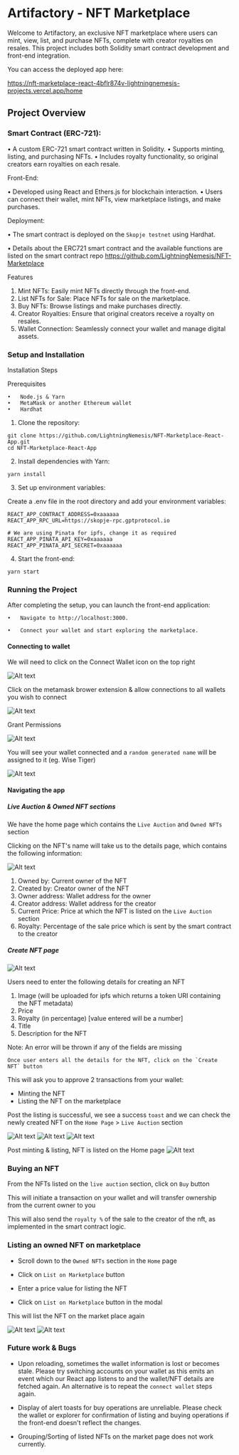 # Artifactory - NFT Marketplace

Welcome to Artifactory, an exclusive NFT marketplace where users can mint, view, list, and purchase NFTs, complete with creator royalties on resales. This project includes both Solidity smart contract development and front-end integration.

You can access the deployed app here:

https://nft-marketplace-react-4bflr874v-lightningnemesis-projects.vercel.app/home

## Project Overview

### Smart Contract (ERC-721):

• A custom ERC-721 smart contract written in Solidity.
• Supports minting, listing, and purchasing NFTs.
• Includes royalty functionality, so original creators earn royalties on each resale.

Front-End:

• Developed using React and Ethers.js for blockchain interaction.
• Users can connect their wallet, mint NFTs, view marketplace listings, and make purchases.

Deployment:

• The smart contract is deployed on the `Skopje testnet` using Hardhat.

• Details about the ERC721 smart contract and the available functions are listed on the smart contract repo
https://github.com/LightningNemesis/NFT-Marketplace

Features

1. Mint NFTs: Easily mint NFTs directly through the front-end.
2. List NFTs for Sale: Place NFTs for sale on the marketplace.
3. Buy NFTs: Browse listings and make purchases directly.
4. Creator Royalties: Ensure that original creators receive a royalty on resales.
5. Wallet Connection: Seamlessly connect your wallet and manage digital assets.

### Setup and Installation

Installation Steps

Prerequisites

    •	Node.js & Yarn
    •	MetaMask or another Ethereum wallet
    •	Hardhat

1. Clone the repository:

```
git clone https://github.com/LightningNemesis/NFT-Marketplace-React-App.git
cd NFT-Marketplace-React-App
```

2. Install dependencies with Yarn:

```
yarn install
```

3. Set up environment variables:

Create a .env file in the root directory and add your environment variables:

```
REACT_APP_CONTRACT_ADDRESS=0xaaaaaa
REACT_APP_RPC_URL=https://skopje-rpc.gptprotocol.io

# We are using Pinata for ipfs, change it as required
REACT_APP_PINATA_API_KEY=0xaaaaaa
REACT_APP_PINATA_API_SECRET=0xaaaaaa
```

4. Start the front-end:

```
yarn start
```

### Running the Project

After completing the setup, you can launch the front-end application:

    •	Navigate to http://localhost:3000.

    •	Connect your wallet and start exploring the marketplace.

#### Connecting to wallet

We will need to click on the Connect Wallet icon on the top right

![Alt text](./src/assets/readme/connect-to-wallet.png)

Click on the metamask brower extension & allow connections to all wallets you wish to connect

![Alt text](./src/assets/readme/connect-to-wallet-2.png)

Grant Permissions

![Alt text](./src/assets/readme/connect-to-wallet-3.png)

You will see your wallet connected and a `random generated name` will be assigned to it (eg. Wise Tiger)

![Alt text](./src/assets/readme/wallet-connected.png)

#### Navigating the app

##### Live Auction & Owned NFT sections

We have the home page which contains the `Live Auction` and `Owned NFTs` section

Clicking on the NFT's name will take us to the details page, which contains the following information:

![Alt text](./src/assets/readme/NFT-details.png)

1. Owned by: Current owner of the NFT
2. Created by: Creator owner of the NFT
3. Owner address: Wallet address for the owner
4. Creator address: Wallet address for the creator
5. Current Price: Price at which the NFT is listed on the `Live Auction` section
6. Royalty: Percentage of the sale price which is sent by the smart contract to the creator

##### Create NFT page

![Alt text](./src/assets/readme/CreateNFT.png)

Users need to enter the following details for creating an NFT

1. Image (will be uploaded for ipfs which returns a token URI containing the NFT metadata)
2. Price
3. Royalty (in percentage) [value entered will be a number]
4. Title
5. Description for the NFT

Note: An error will be thrown if any of the fields are missing

    Once user enters all the details for the NFT, click on the `Create NFT` button

This will ask you to approve 2 transactions from your wallet:

- Minting the NFT
- Listing the NFT on the marketplace

Post the listing is successful, we see a success `toast` and we can check the newly created NFT on the `Home Page` > `Live Auction` section

![Alt text](./src/assets/readme/minting.png)
![Alt text](./src/assets/readme/approval-metamask.png)
![Alt text](./src/assets/readme/create-success.png)

Post minting & listing, NFT is listed on the Home page
![Alt text](./src/assets/readme/live-after-create.png)

### Buying an NFT

From the NFTs listed on the `live auction` section, click on `Buy` button

This will initiate a transaction on your wallet and will transfer ownership from the current owner to you

This will also send the `royalty %` of the sale to the creator of the nft, as implemented in the smart contract logic.

### Listing an owned NFT on marketplace

- Scroll down to the `Owned NFTs` section in the `Home` page

- Click on `List on Marketplace` button

- Enter a price value for listing the NFT

- Click on `List on Marketplace` button in the modal

This will list the NFT on the market place again

![Alt text](./src/assets/readme/price-list.png)
![Alt text](./src/assets/readme/listing.png)

### Future work & Bugs

- Upon reloading, sometimes the wallet information is lost or becomes stale. Please try switching accounts on your wallet as this emits an event which our React app listens to and the wallet/NFT details are fetched again.
  An alternative is to repeat the `connect wallet` steps again.

- Display of alert toasts for buy operations are unreliable. Please check the wallet or explorer for confirmation of listing and buying operations if the front-end doesn't reflect the changes.

- Grouping/Sorting of listed NFTs on the market page does not work currently.
